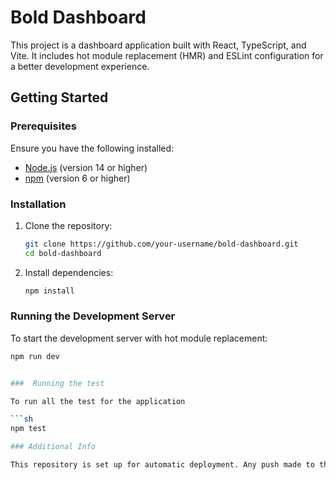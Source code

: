# Bold Dashboard

This project is a dashboard application built with React, TypeScript, and Vite. It includes hot module replacement (HMR) and ESLint configuration for a better development experience.

## Getting Started

### Prerequisites

Ensure you have the following installed:

- [Node.js](https://nodejs.org/) (version 14 or higher)
- [npm](https://www.npmjs.com/) (version 6 or higher)

### Installation

1. Clone the repository:
    ```sh
    git clone https://github.com/your-username/bold-dashboard.git
    cd bold-dashboard
    ```

2. Install dependencies:
    ```sh
    npm install
    ```

### Running the Development Server

To start the development server with hot module replacement:

```sh
npm run dev


###  Running the test

To run all the test for the application 

```sh
npm test

### Additional Info

This repository is set up for automatic deployment. Any push made to the `main` branch will trigger a deployment to [https://damianbejaque.github.io/bold-dashboard/](https://damianbejaque.github.io/bold-dashboard/).